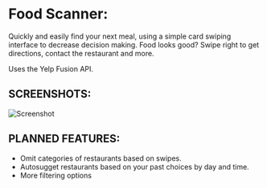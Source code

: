 
# **Food Scanner**: 
Quickly and easily find your next meal, using a simple card swiping interface to decrease decision making. Food looks good? Swipe right to get directions, contact the restaurant and more.

Uses the Yelp Fusion API. 

## **SCREENSHOTS**: 
![Screenshot](https://i.imgur.com/iC3X5Hw.png)


## **PLANNED FEATURES**:
* Omit categories of restaurants based on swipes.
* Autosugget restaurants based on your past choices by day and time.
* More filtering options

